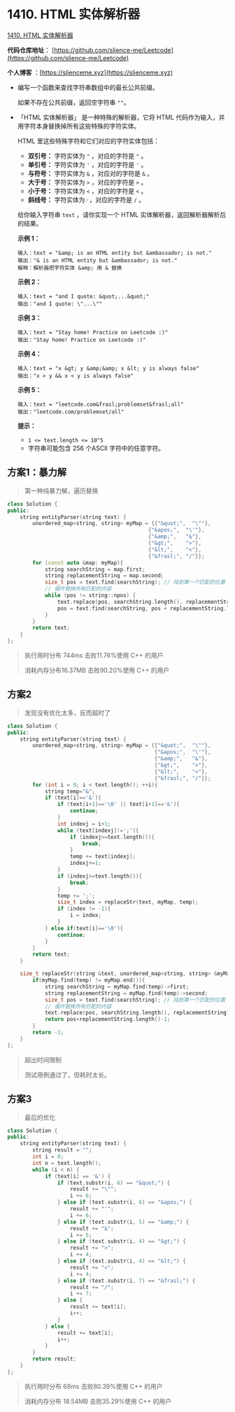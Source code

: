 

# 1410. HTML 实体解析器

[1410. HTML 实体解析器](https://leetcode.cn/problems/html-entity-parser/)

**代码仓库地址**： [https://github.com/slience-me/Leetcode](https://github.com/slience-me/Leetcode)

**个人博客** ：[https://slienceme.xyz](https://slienceme.xyz)

- 编写一个函数来查找字符串数组中的最长公共前缀。

  如果不存在公共前缀，返回空字符串 `""`。

   

- 「HTML 实体解析器」 是一种特殊的解析器，它将 HTML 代码作为输入，并用字符本身替换掉所有这些特殊的字符实体。

  HTML 里这些特殊字符和它们对应的字符实体包括：

  - **双引号：** 字符实体为 `"` ，对应的字符是 `"` 。
  - **单引号：** 字符实体为 `'` ，对应的字符是 `'` 。
  - **与符号：** 字符实体为 `&` ，对应对的字符是 `&` 。
  - **大于号：** 字符实体为 `>` ，对应的字符是 `>` 。
  - **小于号：** 字符实体为 `<` ，对应的字符是 `<` 。
  - **斜线号：** 字符实体为 `⁄` ，对应的字符是 `/` 。

  给你输入字符串 `text` ，请你实现一个 HTML 实体解析器，返回解析器解析后的结果。

   

  **示例 1：**

  ```
  输入：text = "&amp; is an HTML entity but &ambassador; is not."
  输出："& is an HTML entity but &ambassador; is not."
  解释：解析器把字符实体 &amp; 用 & 替换
  ```

  **示例 2：**

  ```
  输入：text = "and I quote: &quot;...&quot;"
  输出："and I quote: \"...\""
  ```

  **示例 3：**

  ```
  输入：text = "Stay home! Practice on Leetcode :)"
  输出："Stay home! Practice on Leetcode :)"
  ```

  **示例 4：**

  ```
  输入：text = "x &gt; y &amp;&amp; x &lt; y is always false"
  输出："x > y && x < y is always false"
  ```

  **示例 5：**

  ```
  输入：text = "leetcode.com&frasl;problemset&frasl;all"
  输出："leetcode.com/problemset/all"
  ```

   

  **提示：**

  - `1 <= text.length <= 10^5`
  - 字符串可能包含 256 个ASCII 字符中的任意字符。



## 方案1：暴力解

> 第一种纯暴力解，遍历替换

```cpp
class Solution {
public:
    string entityParser(string text) {
        unordered_map<string, string> myMap = {{"&quot;",  "\""},
                                             {"&apos;",  "\'"},
                                             {"&amp;",   "&"},
                                             {"&gt;",    ">"},
                                             {"&lt;",    "<"},
                                             {"&frasl;", "/"}};
        for (const auto &map: myMap){
            string searchString = map.first;
            string replacementString = map.second;
            size_t pos = text.find(searchString); // 找到第一个匹配的位置
            // 循环替换所有匹配的内容
            while (pos != string::npos) {
                text.replace(pos, searchString.length(), replacementString); // 用替换字符串替换匹配字符串
                pos = text.find(searchString, pos + replacementString.length()); // 继续找下一个匹配的位置
            }
        }
        return text;
    }
};
```

> 执行用时分布 744ms 击败11.76%使用 C++ 的用户
>
> 消耗内存分布16.37MB 击败90.20%使用 C++ 的用户



## 方案2

> 发现没有优化太多，反而超时了

```cpp
class Solution {
public:
    string entityParser(string text) {
        unordered_map<string, string> myMap = {{"&quot;",  "\""},
                                               {"&apos;",  "\'"},
                                               {"&amp;",   "&"},
                                               {"&gt;",    ">"},
                                               {"&lt;",    "<"},
                                               {"&frasl;", "/"}};
        for (int i = 0; i < text.length(); ++i){
            string temp="&";
            if (text[i]=='&'){
                if (text[i+1]=='\0' || text[i+1]=='&'){
                    continue;
                }
                int indexj = i+1;
                while (text[indexj]!=';'){
                    if (indexj>=text.length()){
                        break;
                    }
                    temp += text[indexj];
                    indexj+=1;
                }
                if (indexj>=text.length()){
                    break;
                }
                temp += ';';
                size_t index = replaceStr(text, myMap, temp);
                if (index != -1){
                    i = index;
                }
            } else if(text[i]=='\0'){
                continue;
            }
        }
        return text;
    }

    size_t replaceStr(string &text, unordered_map<string, string> &myMap, const string &temp) const {
        if(myMap.find(temp) != myMap.end()){
            string searchString = myMap.find(temp)->first;
            string replacementString = myMap.find(temp)->second;
            size_t pos = text.find(searchString); // 找到第一个匹配的位置
            // 循环替换所有匹配的内容
            text.replace(pos, searchString.length(), replacementString); // 用替换字符串替换匹配字符串
            return pos+replacementString.length()-1;
        }
        return -1;
    }
};
```

> 超出时间限制
>
> 测试用例通过了，但耗时太长。

## 方案3

> 最后的优化

```cpp
class Solution {
public:
    string entityParser(string text) {
        string result = "";
        int i = 0;
        int n = text.length();
        while (i < n) {
            if (text[i] == '&') {
                if (text.substr(i, 6) == "&quot;") {
                    result += "\"";
                    i += 6;
                } else if (text.substr(i, 6) == "&apos;") {
                    result += "'";
                    i += 6;
                } else if (text.substr(i, 5) == "&amp;") {
                    result += "&";
                    i += 5;
                } else if (text.substr(i, 4) == "&gt;") {
                    result += ">";
                    i += 4;
                } else if (text.substr(i, 4) == "&lt;") {
                    result += "<";
                    i += 4;
                } else if (text.substr(i, 7) == "&frasl;") {
                    result += "/";
                    i += 7;
                } else {
                    result += text[i];
                    i++;
                }
            } else {
                result += text[i];
                i++;
            }
        }
        return result;
    }
};
```

> 执行用时分布 68ms 击败80.39%使用 C++ 的用户
>
> 消耗内存分布 18.54MB 击败35.29%使用 C++ 的用户

